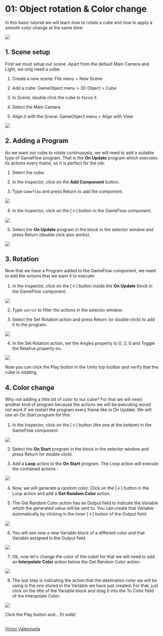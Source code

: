 # 01: Object rotation & Color change

In this basic tutorial we will learn how to rotate a cube and how to apply a smooth color change at the same time:

![](../.gitbook/assets/t01-0.gif)

## 1. Scene setup

First we must setup our scene. Apart from the default Main Camera and Light, we only need a cube:

1. Create a new scene: File menu &gt; New Scene

2. Add a cube: GameObject menu &gt; 3D Object &gt; Cube

3. In Scene, double click the cube to focus it.

4. Select the Main Camera.

5. Align it with the Scene: GameObject menu &gt; Align with View

![](../.gitbook/assets/t01-1-1.png)

## 2. Adding a Program

As we want our cube to rotate continuously, we will need to add a suitable type of GameFlow program. That is the **On Update** program which executes its actions every frame, so it is perfect for the job:

1. Select the cube.

2. In the Inspector, click on the **Add Component** button.

3. Type `Gameflow` and press Return to add the component.

![](../.gitbook/assets/t01-2-1.png)

4. In the Inspector, click on the \[＋\] button in the GameFlow component.

![](../.gitbook/assets/t01-2-2.png)

5. Select the **On Update** program in the block in the selector window and press Return \(double click also works\).

![](../.gitbook/assets/t01-2-3.png)

## 3. Rotation

Now that we have a Program added to the GameFlow component, we need to add the actions that we want it to execute:

1. In the Inspector, click on the \[＋\] button inside the **On Update** block in the GameFlow component.

![](../.gitbook/assets/t01-3-1.png)

2. Type `setrot` to filter the actions in the selector window.

3. Select the Set Rotation action and press Return \(or double click\) to add it to the program.

![](../.gitbook/assets/t01-3-2.png)

4. In the Set Rotation action, set the Angles property to 0, 2, 0 and Toggle the Relative property on.

![](../.gitbook/assets/t01-3-3.png)

Now you can click the Play button in the Unity top toolbar and verify that the cube is rotating.

## 4. Color change

Why not adding a little bit of color to our cube? For that we will need another kind of program because the actions we will be executing would not work if we restart the program every frame like in On Update. We will use an On Start program for this:

1. In the Inspector, click on the \[＋\] button \(the one at the bottom\) in the GameFlow component.

![](../.gitbook/assets/t01-4-1.png)

2. Select the **On Start** program in the block in the selector window and press Return \(or double click\).

3. Add a **Loop** action to the **On Start** program. The Loop action will execute the contained actions :

![](../.gitbook/assets/t01-4-2.png)

4. Now, we will generate a random color. Click on the \[＋\] button in the Loop action and add a **Get Random Color** action.

5. The Get Random Color action has an Output field to indicate the Variable which the generated value will be sent to. You can create that Variable automatically by clicking in the inner \[＋\] button of the Output field:

![](../.gitbook/assets/t01-4-3.png)

6. You will see now a new Variable block of a different color and that Variable assigned in the Output field.

![](../.gitbook/assets/t01-4-4.png)

7. Ok, now let's change the color of the cube! for that we will need to add an **Interpolate Color** action below the Get Random Color action:

![](../.gitbook/assets/t01-4-5.png)

8. The last step is indicating the action that the destination color we will be using is the one stored in the Variable we have just created. For that, just click on the title of the Variable block and drag it into the To Color field of the Interpolate Color:

![](../.gitbook/assets/t01-4-6.png)

Click the Play button and... Et voilà!

## 

[Víctor Valenzuela](https://twitter.com/v4lv1k)

